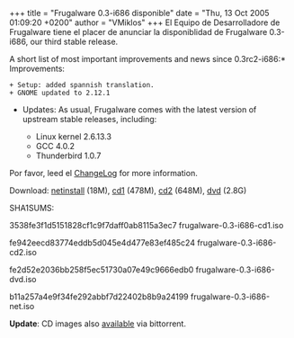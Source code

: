 +++
title = "Frugalware 0.3-i686 disponible"
date = "Thu, 13 Oct 2005 01:09:20 +0200"
author = "VMiklos"
+++
El Equipo de Desarrolladore de Frugalware tiene el placer de anunciar la disponiblidad de Frugalware 0.3-i686, our third stable release.  

 A short list of most important improvements and news since 0.3rc2-i686:* Improvements:  

	+ Setup: added spannish translation.
	+ GNOME updated to 2.12.1
* Updates: As usual, Frugalware comes with the latest version of upstream stable releases, including:  

	+ Linux kernel 2.6.13.3
	+ GCC 4.0.2
	+ Thunderbird 1.0.7

  

 Por favor, leed el [ChangeLog](http://darcs.frugalware.org/darcsweb/darcsweb.cgi?r=frugalware-stable;a=log) for more information.  

 Download: [netinstall](download.php?url=frugalware-0.3-iso/frugalware-0.3-i686-net.iso) (18M), [cd1](download.php?url=frugalware-0.3-iso/frugalware-0.3-i686-cd1.iso) (478M), [cd2](download.php?url=frugalware-0.3-iso/frugalware-0.3-i686-cd2.iso) (648M), [dvd](download.php?url=frugalware-0.3-iso/frugalware-0.3-i686-dvd.iso) (2.8G)  

 SHA1SUMS:  

3538fe3f1d5151828cf1c9f7daff0ab8115a3ec7 frugalware-0.3-i686-cd1.iso  

 fe942eecd83774eddb5d045e4d477e83ef485c24 frugalware-0.3-i686-cd2.iso  

 fe2d52e2036bb258f5ec51730a07e49c9666edb0 frugalware-0.3-i686-dvd.iso  

 b11a257a4e9f34fe292abbf7d22402b8b9a24199 frugalware-0.3-i686-net.iso  

  

**Update**: CD images also [available](http://linuxtracker.org/torrents-details.php?id=681) via bittorrent.  
